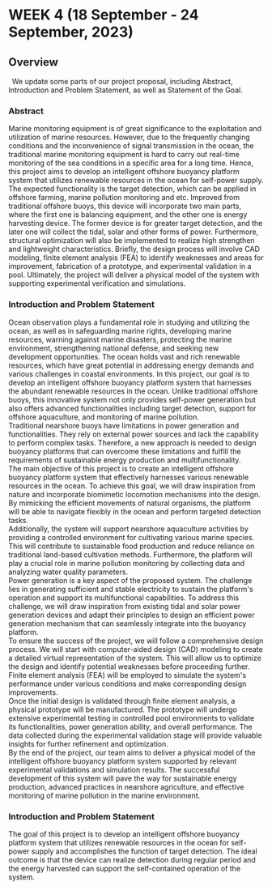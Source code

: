 # WEEK 4 (18 September - 24 September, 2023)

## Overview
&ensp;We update some parts of our project proposal, including Abstract, Introduction and Problem Statement, as well as Statement of the Goal.
### Abstract
  Marine monitoring equipment is of great significance to the exploitation and utilization of marine resources. However, due to the frequently changing conditions and the inconvenience of signal transmission in the ocean, the traditional marine monitoring equipment is hard to carry out real-time monitoring of the sea conditions in a specific area for a long time. Hence, this project aims to develop an intelligent offshore buoyancy platform system that utilizes renewable resources in the ocean for self-power supply. The expected functionality is the target detection, which can be applied in offshore farming, marine pollution monitoring and etc. Improved from traditional offshore buoys, this device will incorporate two main parts, where the first one is balancing equipment, and the other one is energy harvesting device. The former device is for greater target detection, and the later one will collect the tidal, solar and other forms of power. Furthermore, structural optimization will also be implemented to realize high strengthen and lightweight characteristics. Briefly, the design process will involve CAD modeling, finite element analysis (FEA) to identify weaknesses and areas for improvement, fabrication of a prototype, and experimental validation in a pool. Ultimately, the project will deliver a physical model of the system with supporting experimental verification and simulations.

### Introduction and Problem Statement
  Ocean observation plays a fundamental role in studying and utilizing the ocean, as well as in safeguarding marine rights, developing marine resources, warning against marine disasters, protecting the marine environment, strengthening national defense, and seeking new development opportunities. The ocean holds vast and rich renewable resources, which have great potential in addressing energy demands and various challenges in coastal environments. In this project, our goal is to develop an intelligent offshore buoyancy platform system that harnesses the abundant renewable resources in the ocean. Unlike traditional offshore buoys, this innovative system not only provides self-power generation but also offers advanced functionalities including target detection, support for offshore aquaculture, and monitoring of marine pollution.
<br>
  Traditional nearshore buoys have limitations in power generation and functionalities. They rely on external power sources and lack the capability to perform complex tasks. Therefore, a new approach is needed to design buoyancy platforms that can overcome these limitations and fulfill the requirements of sustainable energy production and multifunctionality.
<br>
  The main objective of this project is to create an intelligent offshore buoyancy platform system that effectively harnesses various renewable resources in the ocean. To achieve this goal, we will draw inspiration from nature and incorporate biomimetic locomotion mechanisms into the design. By mimicking the efficient movements of natural organisms, the platform will be able to navigate flexibly in the ocean and perform targeted detection tasks.
<br>
  Additionally, the system will support nearshore aquaculture activities by providing a controlled environment for cultivating various marine species. This will contribute to sustainable food production and reduce reliance on traditional land-based cultivation methods. Furthermore, the platform will play a crucial role in marine pollution monitoring by collecting data and analyzing water quality parameters.
<br>
Power generation is a key aspect of the proposed system. The challenge lies in generating sufficient and stable electricity to sustain the platform's operation and support its multifunctional capabilities. To address this challenge, we will draw inspiration from existing tidal and solar power generation devices and adapt their principles to design an efficient power generation mechanism that can seamlessly integrate into the buoyancy platform.
<br>
  To ensure the success of the project, we will follow a comprehensive design process. We will start with computer-aided design (CAD) modeling to create a detailed virtual representation of the system. This will allow us to optimize the design and identify potential weaknesses before proceeding further. Finite element analysis (FEA) will be employed to simulate the system's performance under various conditions and make corresponding design improvements.
<br>
  Once the initial design is validated through finite element analysis, a physical prototype will be manufactured. The prototype will undergo extensive experimental testing in controlled pool environments to validate its functionalities, power generation ability, and overall performance. The data collected during the experimental validation stage will provide valuable insights for further refinement and optimization.
<br>
  By the end of the project, our team aims to deliver a physical model of the intelligent offshore buoyancy platform system supported by relevant experimental validations and simulation results. The successful development of this system will pave the way for sustainable energy production, advanced practices in nearshore agriculture, and effective monitoring of marine pollution in the marine environment.

### Introduction and Problem Statement
  The goal of this project is to develop an intelligent offshore buoyancy platform system that utilizes renewable resources in the ocean for self-power supply and accomplishes the function of target detection. The ideal outcome is that the device can realize detection during regular period and the energy harvested can support the self-contained operation of the system.

